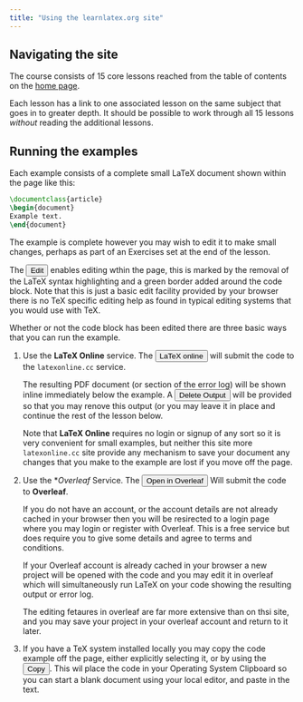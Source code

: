 ```yaml
---
title: "Using the learnlatex.org site"
---
```


## Navigating the site

The course consists of 15 core lessons reached from the table of contents on the [home page](/).

Each lesson has a link to one associated lesson on the same subject
that goes in to greater depth. It should be possible to work through
all 15 lessons _without_  reading the additional lessons.

## Running the examples

Each example consists of a complete small LaTeX document shown within
the page like this:

```latex
\documentclass{article}
\begin{document}
Example text.
\end{document}
```

The example is complete however you may wish to edit it to make small changes, perhaps as part of an Exercises set at the end of the lesson.

The <button>Edit</button> enables editing wthin the page, this is
marked by the removal of the LaTeX syntax highlighting and a green
border added around the code block. Note that this is just a basic edit facility provided by your browser
there is no TeX specific editing help as found in typical editing systems that you would use with TeX.

Whether or not the code block has been edited there are three basic ways that you can run the example.

1. Use the **LaTeX Online** service. The <button>LaTeX online</button>
   will submit the code to the `latexonline.cc` service.

   The resulting PDF document (or section of the error log) will be
   shown inline immediately below the example. A <button>Delete
   Output</button> will be provided so that you may renove this output
   (or you may leave it in place and continue the rest of the lesson
   below.

   Note that  **LaTeX Online** requires no login or signup of any sort
   so it is very convenient for small examples, but neither this site
   more `latexonline.cc` site provide any mechanism to save your
   document any changes that you make to the example are lost if you
   move off the page.

2. Use the **Overleaf* Service. The <button>Open in Overleaf</button>
   Will submit the code to **Overleaf**.

   If you do not have an account, or the account details are not
   already cached in your browser then you will be resirected to a
   login page where you may login or register with Overleaf. This is a
   free service but does require you to give some details and agree to
   terms and conditions.

   If your Overleaf account is already cached in your browser a new
   project will be opened with the code and you may edit it in
   overleaf which will simultaneously run LaTeX on your code showing
   the resulting output or error log.

   The editing fetaures in overleaf are far more extensive than on thsi
   site, and you may save your project in your overleaf account and
   return to it later.

3. If you have a TeX system installed locally you may copy the code
   example off the page, either explicitly selecting it, or by using
   the <button>Copy</button>. This wil place the code in your
   Operating System Clipboard so you can start a blank document using
   your local editor, and paste in the text.


   

